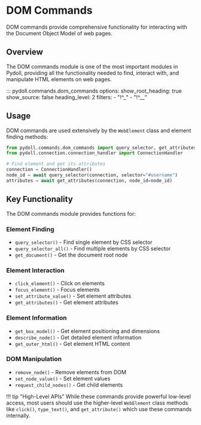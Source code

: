 # DOM Commands

DOM commands provide comprehensive functionality for interacting with the Document Object Model of web pages.

## Overview

The DOM commands module is one of the most important modules in Pydoll, providing all the functionality needed to find, interact with, and manipulate HTML elements on web pages.

::: pydoll.commands.dom_commands
    options:
      show_root_heading: true
      show_source: false
      heading_level: 2
      filters:
        - "!^_"
        - "!^__"

## Usage

DOM commands are used extensively by the `WebElement` class and element finding methods:

```python
from pydoll.commands.dom_commands import query_selector, get_attributes
from pydoll.connection.connection_handler import ConnectionHandler

# Find element and get its attributes
connection = ConnectionHandler()
node_id = await query_selector(connection, selector="#username")
attributes = await get_attributes(connection, node_id=node_id)
```

## Key Functionality

The DOM commands module provides functions for:

### Element Finding
- `query_selector()` - Find single element by CSS selector
- `query_selector_all()` - Find multiple elements by CSS selector
- `get_document()` - Get the document root node

### Element Interaction
- `click_element()` - Click on elements
- `focus_element()` - Focus elements
- `set_attribute_value()` - Set element attributes
- `get_attributes()` - Get element attributes

### Element Information
- `get_box_model()` - Get element positioning and dimensions
- `describe_node()` - Get detailed element information
- `get_outer_html()` - Get element HTML content

### DOM Manipulation
- `remove_node()` - Remove elements from DOM
- `set_node_value()` - Set element values
- `request_child_nodes()` - Get child elements

!!! tip "High-Level APIs"
    While these commands provide powerful low-level access, most users should use the higher-level `WebElement` class methods like `click()`, `type_text()`, and `get_attribute()` which use these commands internally. 